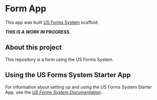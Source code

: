 # Form App
This app was built [US Forms System](https://github.com/usds/us-forms-system/) scaffold.

***THIS IS A WORK IN PROGRESS.***

## About this project
This repository is a form using the US Forms System.

## Using the US Forms System Starter App
For information about setting up and using the US Forms System Starter App, see the *[US Forms System Documentation](https://github.com/usds/us-forms-system/tree/master/docs#us-forms-system-documentation)*.
